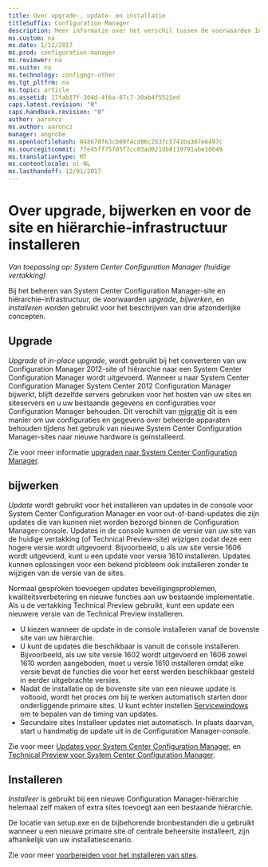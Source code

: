 ```yaml
---
title: Over upgrade-, update- en installatie
titleSuffix: Configuration Manager
description: Meer informatie over het verschil tussen de voorwaarden Install-, Update- en Upgrade, bij het beheren van Configuration Manager-infrastructuur.
ms.custom: na
ms.date: 1/11/2017
ms.prod: configuration-manager
ms.reviewer: na
ms.suite: na
ms.technology: configmgr-other
ms.tgt_pltfrm: na
ms.topic: article
ms.assetid: 17fab17f-304d-4f6a-87c7-30ab4f5521ed
caps.latest.revision: "0"
caps.handback.revision: "0"
author: aaroncz
ms.author: aaroncz
manager: angrobe
ms.openlocfilehash: 048678f63cb09f4cd06c2537c5741ba307e6497c
ms.sourcegitcommit: 7fe45ff75f05f7cc03ad021db8119791abe18049
ms.translationtype: MT
ms.contentlocale: nl-NL
ms.lasthandoff: 12/01/2017
---
```

# <a name="about-upgrade-update-and-install-for-site-and-hierarchy-infrastructure"></a>Over upgrade, bijwerken en voor de site en hiërarchie-infrastructuur installeren

*Van toepassing op: System Center Configuration Manager (huidige vertakking)*


Bij het beheren van System Center Configuration Manager-site en hiërarchie-infrastructuur, de voorwaarden *upgrade*, *bijwerken*, en *installeren* worden gebruikt voor het beschrijven van drie afzonderlijke concepten.

## <a name="upgrade"></a>Upgrade
*Upgrade* of *in-place upgrade*, wordt gebruikt bij het converteren van uw Configuration Manager 2012-site of hiërarchie naar een System Center Configuration Manager wordt uitgevoerd.
Wanneer u naar System Center Configuration Manager System Center 2012 Configuration Manager bijwerkt, blijft dezelfde servers gebruiken voor het hosten van uw sites en siteservers en u uw bestaande gegevens en configuraties voor Configuration Manager behouden.  Dit verschilt van [migratie](/sccm/core/migration/migrate-data-between-hierarchies) dit is een manier om uw configuraties en gegevens over beheerde apparaten behouden tijdens het gebruik van nieuwe System Center Configuration Manager-sites naar nieuwe hardware is geïnstalleerd.

Zie voor meer informatie [upgraden naar System Center Configuration Manager](/sccm/core/servers/deploy/install/upgrade-to-configuration-manager).



## <a name="update"></a>bijwerken
*Update* wordt gebruikt voor het installeren van updates in de console voor System Center Configuration Manager en voor out-of-band-updates die zijn updates die van kunnen niet worden bezorgd binnen de Configuration Manager-console. Updates in de console kunnen de versie van uw site van de huidige vertakking (of Technical Preview-site) wijzigen zodat deze een hogere versie wordt uitgevoerd. Bijvoorbeeld, u als uw site versie 1606 wordt uitgevoerd, kunt u een update voor versie 1610 installeren. Updates kunnen oplossingen voor een bekend probleem ook installeren zonder te wijzigen van de versie van de sites.      

Normaal gesproken toevoegen updates beveiligingsproblemen, kwaliteitsverbetering en nieuwe functies aan uw bestaande implementatie. Als u de vertakking Technical Preview gebruikt, kunt een update een nieuwere versie van de Technical Preview installeren.
-   U kiezen wanneer de update in de console installeren vanaf de bovenste site van uw hiërarchie.
- U kunt de updates die beschikbaar is vanuit de console installeren. Bijvoorbeeld, als uw site versie 1602 wordt uitgevoerd en 1606 zowel 1610 worden aangeboden, moet u versie 1610 installeren omdat elke versie bevat de functies die voor het eerst werden beschikbaar gesteld in eerder uitgebrachte versies.
- Nadat de installatie op de bovenste site van een nieuwe update is voltooid, wordt het proces om bij te werken automatisch starten door onderliggende primaire sites. U kunt echter instellen [Servicewindows](/sccm/core/servers/manage/install-in-console-updates#a-namebkmkservicewindowa-service-windows-for-site-servers) om te bepalen van de timing van updates.
- Secundaire sites Installeer updates niet automatisch. In plaats daarvan, start u handmatig de update uit in de Configuration Manager-console.

Zie voor meer [Updates voor System Center Configuration Manager](/sccm/core/servers/manage/updates), en [Technical Preview voor System Center Configuration Manager](/sccm/core/get-started/technical-preview).



## <a name="install"></a>Installeren
*Installeer* is gebruikt bij een nieuwe Configuration Manager-hiërarchie helemaal zelf maken of extra sites toevoegt aan een bestaande hiërarchie.  

De locatie van setup.exe en de bijbehorende bronbestanden die u gebruikt wanneer u een nieuwe primaire site of centrale beheersite installeert, zijn afhankelijk van uw installatiescenario.

Zie voor meer [voorbereiden voor het installeren van sites](/sccm/core/servers/deploy/install/prepare-to-install-sites).
